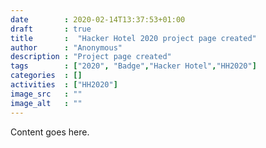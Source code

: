 ```yaml
---
date        : 2020-02-14T13:37:53+01:00
draft       : true
title       :  "Hacker Hotel 2020 project page created"
author      : "Anonymous"
description : "Project page created"
tags        : ["2020", "Badge","Hacker Hotel","HH2020"]
categories  : []
activities  : ["HH2020"]
image_src   : ""
image_alt   : ""
---
```


Content goes here.
